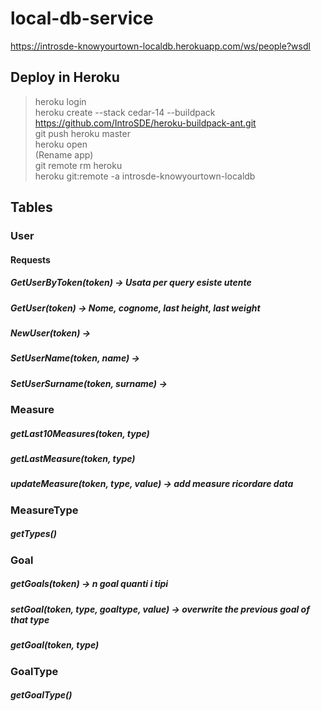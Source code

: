# local-db-service
https://introsde-knowyourtown-localdb.herokuapp.com/ws/people?wsdl

## Deploy in Heroku 
>heroku login<br />
>heroku create --stack cedar-14 --buildpack https://github.com/IntroSDE/heroku-buildpack-ant.git<br />
>git push heroku master<br />
>heroku open<br />
>(Rename app)<br />
>git remote rm heroku<br />
>heroku git:remote -a introsde-knowyourtown-localdb

## Tables
### User
#### Requests
##### GetUserByToken(token) -> Usata per query esiste utente
##### GetUser(token) -> Nome, cognome, last height, last weight
##### NewUser(token) -> 
##### SetUserName(token, name) ->
##### SetUserSurname(token, surname) ->

### Measure
##### getLast10Measures(token, type)
##### getLastMeasure(token, type)
##### updateMeasure(token, type, value) -> add measure ricordare data

### MeasureType
##### getTypes()

### Goal
##### getGoals(token) -> n goal quanti i tipi
##### setGoal(token, type, goaltype, value) -> overwrite the previous goal of that type
##### getGoal(token, type)

### GoalType
##### getGoalType()
